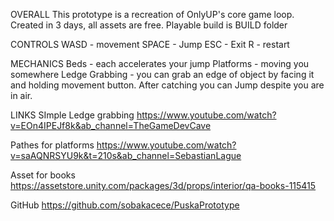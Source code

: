 OVERALL
This prototype is a recreation of OnlyUP's core game loop. Created in 3 days, all assets are free. Playable build is BUILD folder

CONTROLS
WASD - movement
SPACE - Jump
ESC - Exit
R - restart

MECHANICS
Beds - each accelerates your jump
Platforms - moving you somewhere
Ledge Grabbing - you can grab an edge of object by facing it and holding movement button. After catching you can Jump despite you are in air.

LINKS
SImple Ledge grabbing
https://www.youtube.com/watch?v=EOn4IPEJf8k&ab_channel=TheGameDevCave

Pathes for platforms
https://www.youtube.com/watch?v=saAQNRSYU9k&t=210s&ab_channel=SebastianLague

Asset for books
https://assetstore.unity.com/packages/3d/props/interior/qa-books-115415

GitHub
https://github.com/sobakacece/PuskaPrototype